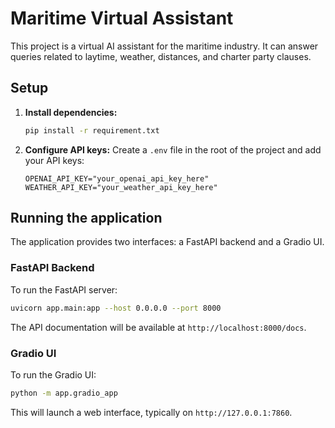 # Maritime Virtual Assistant

This project is a virtual AI assistant for the maritime industry. It can answer queries related to laytime, weather, distances, and charter party clauses.

## Setup

1.  **Install dependencies:**
    ```bash
    pip install -r requirement.txt
    ```

2.  **Configure API keys:**
    Create a `.env` file in the root of the project and add your API keys:
    ```
    OPENAI_API_KEY="your_openai_api_key_here"
    WEATHER_API_KEY="your_weather_api_key_here"
    ```

## Running the application

The application provides two interfaces: a FastAPI backend and a Gradio UI.

### FastAPI Backend

To run the FastAPI server:
```bash
uvicorn app.main:app --host 0.0.0.0 --port 8000
```
The API documentation will be available at `http://localhost:8000/docs`.

### Gradio UI

To run the Gradio UI:
```bash
python -m app.gradio_app
```
This will launch a web interface, typically on `http://127.0.0.1:7860`.
